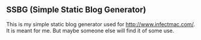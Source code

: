 ## SSBG (Simple Static Blog Generator)

This is my simple static blog generator used for <http://www.infectmac.com/>. It
is meant for me. But maybe someone else will find it of some use.


